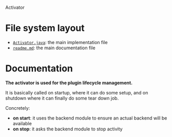 Activator





# File system layout

- [`Activator.java`](./Activator.java): the main implementation file
- [`readme.md`](./readme.md): the main documentation file





# Documentation

__The activator is used for the plugin lifecycle management.__

It is basically called on startup, where it can do some setup, and on shutdown where it can finally do some tear down job.

Concretely:

- __on start__: it uses the backend module to ensure an actual backend will be available
- __on stop__: it asks the backend module to stop activity
